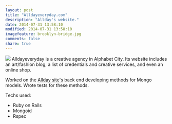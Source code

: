 ```yaml
---
layout: post
title: "Alldayeveryday.com"
description: "Allday's website."
date: 2014-07-31 13:58:10
modified: 2014-07-31 13:58:10
imagefeature: brooklyn-bridge.jpg
comments: false
share: true
---
```


<a href="//alldayeveryday.com"><img class="post-image" src="../../../../../images/ADED-site.png"/></a>
Alldayeveryday is a creative agency in Alphabet City. Its website includes an art/fashion blog, a list of credentials and creative services, and even an online shop.

Worked on the <a href="//alldayeveryday.com">Allday site's</a> back end developing methods for Mongo models. Wrote tests for these methods.

Techs used:
- Ruby on Rails
- Mongoid
- Rspec